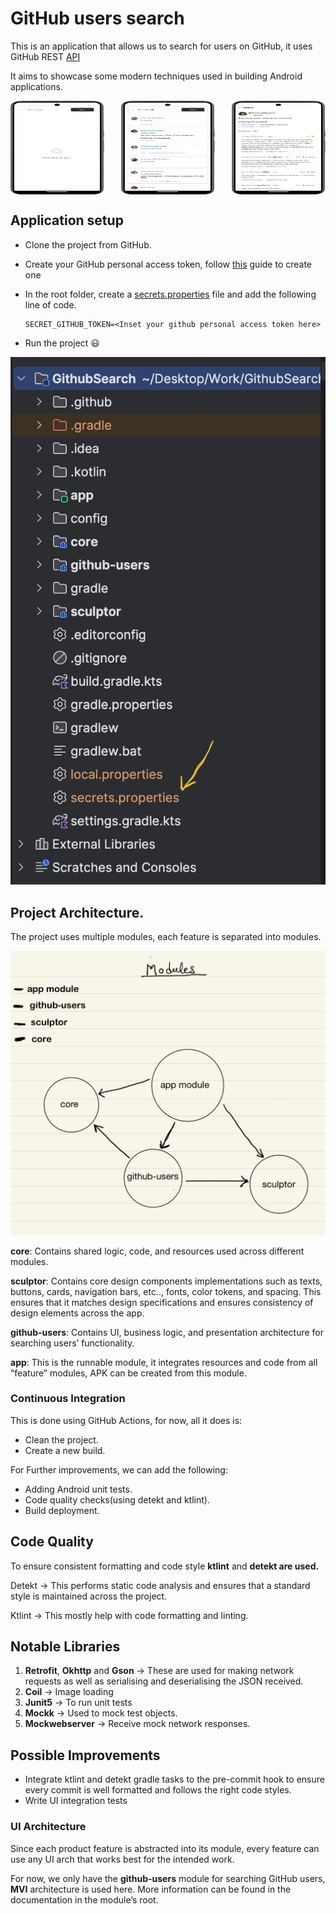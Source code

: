 # GitHub users search

This is an application that allows us to search for users on GitHub, it uses GitHub REST [API](https://docs.github.com/en/rest/search/search?apiVersion=2022-11-28#search-users) 

It aims to showcase some modern techniques used in building Android applications.

<div style="display: flex; justify-content: space-between;">
  <img src="screenshots/Screenshot_20240731_225302.png" alt="Image 1" width="150" height="150">
  <img src="screenshots/Screenshot_20240731_225506.png" alt="Image 2" width="150" height="150">
  <img src="screenshots/Screenshot_20240731_225529.png" alt="Image 3" width="150" height="150">
</div>

## Application setup

- Clone the project from GitHub.
- Create your GitHub personal access token, follow [this](https://docs.github.com/en/authentication/keeping-your-account-and-data-secure/managing-your-personal-access-tokens) guide to create one

- In the root folder, create a [secrets.properties](http://secrets.properties) file and add the following line of code.
    
    ```
    SECRET_GITHUB_TOKEN=<Inset your github personal access token here>
    ```
    
- Run the project 😃

![Image 31-07-2024 at 23.37.jpeg](screenshots/Image_31-07-2024_at_23.37.jpeg)

## Project Architecture.

The project uses multiple modules, each feature is separated into modules. 

![IMG_1009.jpeg](screenshots/IMG_1009.jpeg)

**core**: Contains shared logic, code, and resources used across different modules.

**sculptor**: Contains core design components implementations such as texts, buttons, cards, navigation bars, etc.., fonts, color tokens, and spacing. This ensures that it matches design specifications and ensures consistency of design elements across the app. 

**github-users**: Contains UI, business logic, and presentation architecture for searching users’ functionality. 

**app**: This is the runnable module, it integrates resources and code from all “feature” modules, APK can be created from this module. 

### Continuous Integration

This is done using GitHub Actions, for now, all it does is: 

- Clean the project.
- Create a new build.

For Further  improvements, we can add the following: 

- Adding Android unit tests.
- Code quality checks(using detekt and ktlint).
- Build deployment.

## Code Quality

To ensure consistent formatting and code style **ktlint** and **detekt are used.**

Detekt → This performs static code analysis and ensures that a standard style is maintained across the project. 

Ktlint → This mostly help with code formatting and linting.  

## Notable Libraries

1. **Retrofit**, **Okhttp** and **Gson** → These are used for making network requests as well as serialising and deserialising the JSON received. 
2. **Coil** → Image loading 
3. **Junit5** → To run unit tests 
4. **Mockk** → Used to mock test objects. 
5. **Mockwebserver** → Receive mock network responses. 

## Possible Improvements

- Integrate ktlint and detekt gradle tasks to the pre-commit hook to ensure every commit is well formatted and follows the right code styles.
- Write UI integration tests

### UI Architecture

Since each product feature is abstracted into its module, every feature can use any UI arch that works best for the intended work. 

For now, we only have the **github-users** module for searching GitHub users, **MVI** architecture is used here. More information can be found in the documentation in the module’s root.